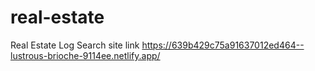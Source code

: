# real-estate
Real Estate Log Search site link
https://639b429c75a91637012ed464--lustrous-brioche-9114ee.netlify.app/
